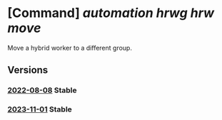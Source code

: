 # [Command] _automation hrwg hrw move_

Move a hybrid worker to a different group.

## Versions

### [2022-08-08](/Resources/mgmt-plane/L3N1YnNjcmlwdGlvbnMve30vcmVzb3VyY2Vncm91cHMve30vcHJvdmlkZXJzL21pY3Jvc29mdC5hdXRvbWF0aW9uL2F1dG9tYXRpb25hY2NvdW50cy97fS9oeWJyaWRydW5ib29rd29ya2VyZ3JvdXBzL3t9L2h5YnJpZHJ1bmJvb2t3b3JrZXJzL3t9L21vdmU=/2022-08-08.xml) **Stable**

<!-- mgmt-plane /subscriptions/{}/resourcegroups/{}/providers/microsoft.automation/automationaccounts/{}/hybridrunbookworkergroups/{}/hybridrunbookworkers/{}/move 2022-08-08 -->

### [2023-11-01](/Resources/mgmt-plane/L3N1YnNjcmlwdGlvbnMve30vcmVzb3VyY2Vncm91cHMve30vcHJvdmlkZXJzL21pY3Jvc29mdC5hdXRvbWF0aW9uL2F1dG9tYXRpb25hY2NvdW50cy97fS9oeWJyaWRydW5ib29rd29ya2VyZ3JvdXBzL3t9L2h5YnJpZHJ1bmJvb2t3b3JrZXJzL3t9L21vdmU=/2023-11-01.xml) **Stable**

<!-- mgmt-plane /subscriptions/{}/resourcegroups/{}/providers/microsoft.automation/automationaccounts/{}/hybridrunbookworkergroups/{}/hybridrunbookworkers/{}/move 2023-11-01 -->
